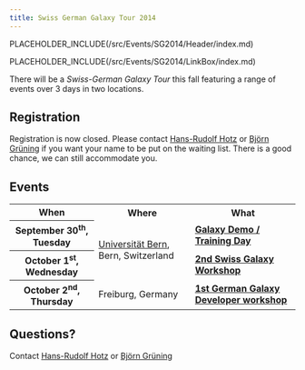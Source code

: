 ```yaml
---
title: Swiss German Galaxy Tour 2014
---
```

PLACEHOLDER_INCLUDE(/src/Events/SG2014/Header/index.md)

PLACEHOLDER_INCLUDE(/src/Events/SG2014/LinkBox/index.md)



There will be a *Swiss-German Galaxy Tour* this fall featuring a range of events over 3 days in two locations.
## Registration

Registration is now closed. Please contact [Hans-Rudolf Hotz](/src/HansrudolfHotz/index.md) or [Björn Grüning](/src/BjoernGruening/index.md) if you want your name to be put on the waiting list. There is a good chance, we can still accommodate you. 

## Events

<table>
  <tr class="th" >
    <th> When </th>
    <th> Where </th>
    <th> What </th>
  </tr>
  <tr>
    <th> September 30<sup>th</sup>, Tuesday </th>
    <td rowspan=2 style=" text-align: left;"> <a href='http://www.bau.unibe.ch/plaene/hgexwiunis.htm'>Universität Bern</a>, Bern, Switzerland </td>
    <td> <strong><a href='/src/Events/Switzerland2014/trainingday/index.md'>Galaxy Demo / Training Day</a></strong> </td>
  </tr>
  <tr>
    <th> October 1<sup>st</sup>, Wednesday </th>
    <td> <strong><a href='/src/Events/Switzerland2014/index.md'>2nd Swiss Galaxy Workshop</a></strong> </td>
  </tr>
  <tr>
    <th> October 2<sup>nd</sup>, Thursday </th>
    <td> Freiburg, Germany </td>
    <td> <strong><a href='/src/Events/Germany2014/index.md'>1st German Galaxy Developer workshop</a></strong> </td>
  </tr>
</table>


## Questions?

Contact [Hans-Rudolf Hotz](/src/HansrudolfHotz/index.md) or [Björn Grüning](/src/BjoernGruening/index.md)
